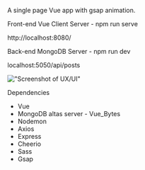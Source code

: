 A single page Vue app with gsap animation.

Front-end Vue Client Server - npm run serve

http://localhost:8080/

Back-end MongoDB Server - npm run dev

localhost:5050/api/posts

!["Screenshot of UX/UI"](https://github.com/MikeTheFyke/VueIt/blob/master/client/src/assets/ScreenShot-UIUX.jpg)

Dependencies
- Vue
- MongoDB altas server - Vue_Bytes
- Nodemon
- Axios
- Express
- Cheerio
- Sass
- Gsap